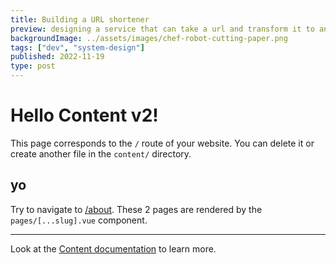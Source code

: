 ```yaml
---
title: Building a URL shortener
preview: designing a service that can take a url and transform it to another unique and shorter url.
backgroundImage: ../assets/images/chef-robot-cutting-paper.png
tags: ["dev", "system-design"]
published: 2022-11-19
type: post
---
```


# Hello Content v2!

This page corresponds to the `/` route of your website. You can delete it or create another file in the `content/` directory.

## yo

Try to navigate to [/about](/about). These 2 pages are rendered by the `pages/[...slug].vue` component.

---

Look at the [Content documentation](https://content-v2.nuxtjs.org/) to learn more.
